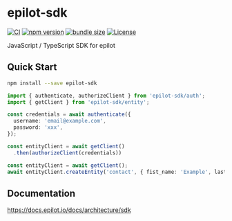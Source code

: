 # epilot-sdk
[![CI](https://github.com/epilot-dev/sdk-js/workflows/CI/badge.svg)](https://github.com/epilot-dev/sdk-js/actions?query=workflow%3ACI)
[![npm version](https://img.shields.io/npm/v/epilot-sdk.svg)](https://www.npmjs.com/package/epilot-sdk)
[![bundle size](https://img.shields.io/bundlephobia/minzip/epilot-sdk?label=gzip%20bundle)](https://bundlephobia.com/package/epilot-sdk)
[![License](http://img.shields.io/:license-mit-blue.svg)](https://github.com/epilot-dev/sdk-js/blob/main/LICENSE)

JavaScript / TypeScript SDK for epilot

## Quick Start

```sh
npm install --save epilot-sdk
```

```typescript
import { authenticate, authorizeClient } from 'epilot-sdk/auth';
import { getClient } from 'epilot-sdk/entity';

const credentials = await authenticate({
  username: 'email@example.com',
  password: 'xxx',
});

const entityClient = await getClient()
  .then(authorizeClient(credentials))

const entityClient = await getClient();
await entityClient.createEntity('contact', { fist_name: 'Example', last_name: 'Contact' });
```

## Documentation

https://docs.epilot.io/docs/architecture/sdk
